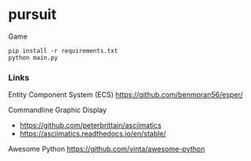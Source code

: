 # pursuit
Game

```
pip install -r requirements.txt
python main.py
```

### Links
Entity Component System (ECS)
https://github.com/benmoran56/esper/

Commandline Graphic Display
* https://github.com/peterbrittain/asciimatics
* https://asciimatics.readthedocs.io/en/stable/

Awesome Python
https://github.com/vinta/awesome-python